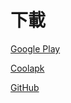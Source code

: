 # 下載

[Google Play](https://play.google.com/store/apps/details?id=rikka.appops)

[Coolapk](https://www.coolapk.com/apk/rikka.appops)

[GitHub](https://github.com/RikkaApps/App-Ops-issue-tracker/releases/tag/files)